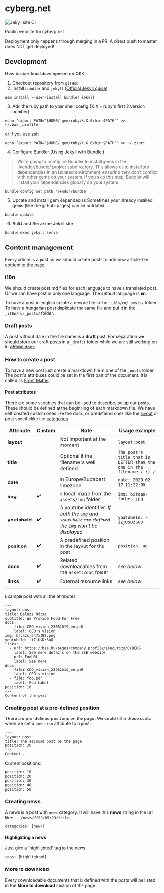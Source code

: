 # cyberg.net

![Jekyll site CI](https://github.com/bgap/cyberg.net/workflows/Jekyll%20site%20CI/badge.svg)

Public website for cyberg.net

Deployment only happens through merging in a PR. A direct push to master does NOT get deployed!

## Development

How to start local development on OSX

1. Checkout repository from `gitHub`
2. Install `bundler` and `jekyll` ([Official Jekyll guide](https://jekyllrb.com/docs/installation/macos/#install-jekyll))

```
gem install --user-install bundler jekyll
```

3. Add the ruby path to your shell config (X.X = ruby's first 2 version number)

```
echo ‘export PATH=“$HOME/.gem/ruby/X.X.0/bin:$PATH”’ >> ~/.bash_profile
```

or if you use zsh

```
echo ‘export PATH=“$HOME/.gem/ruby/X.X.0/bin:$PATH”’ >> ~/.zshrc
```

4. Configure Bundler ([Using Jekyll with Bundler](https://jekyllrb.com/tutorials/using-jekyll-with-bundler/#configure-bundler))

> We’re going to configure Bundler to install gems in the ./vendor/bundle/ project subdirectory. This allows us to install our dependencies in an isolated environment, ensuring they don’t conflict with other gems on your system. If you skip this step, Bundler will install your dependencies globally on your system.

```
bundle config set path 'vendor/bundle'
```

5. Update and install gem dependecies
   Sometimes your already insalled gems (like the github-pages) can be outdated.

```
bundle update
```

6. Build and Serve the Jekyll site

```
bundle exec jekyll serve
```

## Content management

Every article is a post so we should create posts to add new article-like content to the page.

### i18n

We should create post.md files for each language to have a translated post. Or we can have post in only one language.
The default language is **en**.

To have a post in english create a new `md` file in the `_i18n/en/_posts/` folder.
To have a hungarian post duplicate the same file and put it in the `_i18n/hu/_posts/` folder.

### Draft posts

A post without date in the file name is a **draft** post. For separation we should store our draft posts in a `_drafts` folder while we are still working on it. [official docs](https://jekyllrb.com/docs/posts/#drafts)

### How to create a post

To have a new post just create a markdown file in one of the `_posts` folder. The post's attributes could be set in the first part of the document. It is called as [Front Matter](https://jekyllrb.com/docs/front-matter/).

#### Post attributes

There are some variables that can be used to describe, setup our posts. These should be defined at the beginning of each markdown file. We have self created custom ones like the docs, or predefiend ones like the [layout](https://jekyllrb.com/docs/front-matter/) or post specificlike the [categories](https://jekyllrb.com/docs/posts/#categories-and-tags)

| Attribute     | Custom             | Note                                                                                               | Usage example                                                         |
| ------------- | ------------------ | -------------------------------------------------------------------------------------------------- | --------------------------------------------------------------------- |
| **layout**    |                    | Not important at the moment                                                                        | `layout:post`                                                         |
| **title**     |                    | Optional if the filename is well defined                                                           | `The post's title that is BETTER than the one in the filename / :) /` |
| **date**      |                    | in Europe/Budapest timezone                                                                        | `date: 2020-02-17 11:22:00`                                           |
| **img**       | :heavy_check_mark: | a local image from the `assets/img` folder                                                         | `img: bitgap-forbes.jpg`                                              |
| **youtubeId** | :heavy_check_mark: | A youtube identifier. _If both the `img` and `youtubeId` are defined the `img` won't be displayed_ | `youtubeId: -iZjUsDzSu0`                                              |
| **position**  | :heavy_check_mark: | A predefined position in the layout for the post                                                   | `position: 40`                                                        |
| **docs**      | :heavy_check_mark: | Related downloadables from the `assets/doc` folder                                                 | _see below_                                                           |
| **links**     | :heavy_check_mark: | External resource links                                                                            | _see below_                                                           |
|  |

Example post with all the attributes

```
---
layout: post
title: Balázs Rózsa
subtitle: We Provide Food For Free
docs:
  - file: CEO_vision_23052019_en.pdf
    label: CEO's vision
img: balazs_647x392.png
youtubeId: -iZjUsDzSu0
links:
  - url: https://bse.hu/pages/company_profile/$security/CYBERG
    label: See more details on the BSE website
  - url: FooURL
    label: See more
docs:
  - file: CEO_vision_23052019_en.pdf
    label: CEO's vision
  - file: foo.pdf
    label: Foo Label
position: 10
---
Content of the post
```

### Creating post at a pre-defined position

There are pre-defined positions on the page. We could fill in these spots when we set a `position` attribute to a post.

```
---
layout: post
title: The secound post on the page
position: 20
---
Content...
```

Current positions:

```
position: 10
position: 20
position: 30
position: 40
position: 50
```

### Creating news

A news is a post with `news` category. It will have this **news** string in the url like: `.../news/2019/05/23/title`

```
categories: [news]
```

#### Highlighting a news

Just give a 'highlighted' tag to the news

```
tags: [highlighted]
```

### More to download

Every downloadable documents that is defined with the posts will be listed in the **More to download** section of the page.
